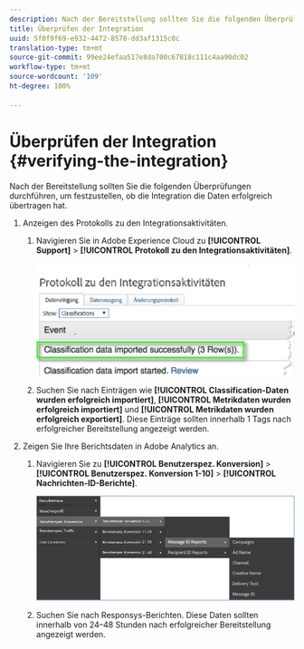 ```yaml
---
description: Nach der Bereitstellung sollten Sie die folgenden Überprüfungen durchführen, um festzustellen, ob die Integration die Daten erfolgreich übertragen hat.
title: Überprüfen der Integration
uuid: 5f0f9f69-e932-4472-8578-dd3af1315c0c
translation-type: tm+mt
source-git-commit: 99ee24efaa517e8da700c67818c111c4aa90dc02
workflow-type: tm+mt
source-wordcount: '109'
ht-degree: 100%

---
```



# Überprüfen der Integration {#verifying-the-integration}

Nach der Bereitstellung sollten Sie die folgenden Überprüfungen durchführen, um festzustellen, ob die Integration die Daten erfolgreich übertragen hat.

1. Anzeigen des Protokolls zu den Integrationsaktivitäten.
   1. Navigieren Sie in Adobe Experience Cloud zu **[!UICONTROL Support]** > **[!UICONTROL Protokoll zu den Integrationsaktivitäten]**.

      ![](assets/integration_activity_log.png)

   1. Suchen Sie nach Einträgen wie **[!UICONTROL Classification-Daten wurden erfolgreich importiert]**, **[!UICONTROL Metrikdaten wurden erfolgreich importiert]** und **[!UICONTROL Metrikdaten wurden erfolgreich exportiert]**. Diese Einträge sollten innerhalb 1 Tags nach erfolgreicher Bereitstellung angezeigt werden.
1. Zeigen Sie Ihre Berichtsdaten in Adobe Analytics an.

   1. Navigieren Sie zu **[!UICONTROL Benutzerspez. Konversion]** > **[!UICONTROL Benutzerspez. Konversion 1-10]** > **[!UICONTROL Nachrichten-ID-Berichte]**.

      ![](assets/reporting.png)

   1. Suchen Sie nach Responsys-Berichten. Diese Daten sollten innerhalb von 24–48 Stunden nach erfolgreicher Bereitstellung angezeigt werden.
